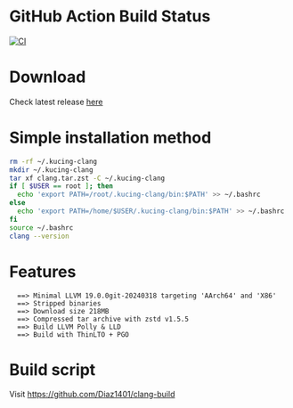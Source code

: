 # GitHub Action Build Status
[![CI](https://github.com/Diaz1401/clang-build/actions/workflows/build.yml/badge.svg?branch=main)](https://github.com/Diaz1401/clang-build/actions/workflows/build.yml)

# Download
Check latest release [here](https://github.com/Diaz1401/clang/releases/latest)

# Simple installation method
```bash
rm -rf ~/.kucing-clang
mkdir ~/.kucing-clang
tar xf clang.tar.zst -C ~/.kucing-clang
if [ $USER == root ]; then
  echo 'export PATH=/root/.kucing-clang/bin:$PATH' >> ~/.bashrc
else
  echo 'export PATH=/home/$USER/.kucing-clang/bin:$PATH' >> ~/.bashrc
fi
source ~/.bashrc
clang --version
```

# Features
```
  ==> Minimal LLVM 19.0.0git-20240318 targeting 'AArch64' and 'X86'
  ==> Stripped binaries
  ==> Download size 218MB
  ==> Compressed tar archive with zstd v1.5.5
  ==> Build LLVM Polly & LLD
  ==> Build with ThinLTO + PGO
```
# Build script

  Visit https://github.com/Diaz1401/clang-build
